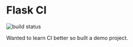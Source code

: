# Flask CI
![build status](https://travis-ci.org/Amertz08/flask-ci.svg?branch=master)

Wanted to learn CI better so built a demo project.
